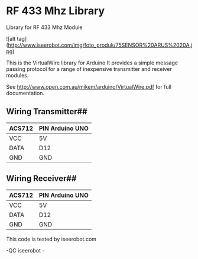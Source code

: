 # RF 433 Mhz Library
Library for RF 433 Mhz Module

![alt tag] (http://www.iseerobot.com/img/foto_produk/75SENSOR%20ARUS%2020A.jpg)

This is the VirtualWire library for Arduino
It provides a simple message passing protocol for a range of inexpensive
transmitter and receiver modules.

See http://www.open.com.au/mikem/arduino/VirtualWire.pdf for full documentation.

## Wiring Transmitter##
| ACS712        | PIN Arduino UNO |
| ------------- | --------------- |
| VCC           | 5V              |
| DATA          | D12             |
| GND           | GND             |

## Wiring Receiver##
| ACS712        | PIN Arduino UNO |
| ------------- | --------------- |
| VCC           | 5V              |
| DATA          | D12             |
| GND           | GND             |

This code is tested by iseerobot.com

-QC iseerobot -